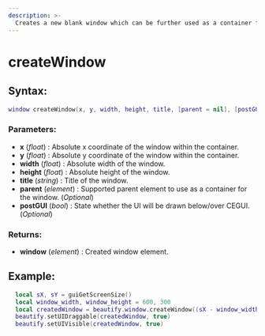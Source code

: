 ```yaml
---
description: >-
  Creates a new blank window which can be further used as a container for other elements.
---
```


# createWindow

## **Syntax:**

```lua
window createWindow(x, y, width, height, title, [parent = nil], [postGUI = false])
```

### **Parameters:**

* **x** \(_float_\) : Absolute x coordinate of the window within the container.
* **y** \(_float_\) : Absolute y coordinate of the window within the container.
* **width** \(_float_\) : Absolute width of the window.
* **height** \(_float_\) : Absolute height of the window.
* **title** \(_string_\) : Title of the window.
* **parent** \(_element_\) : Supported parent element to use as a container for the window. \(_Optional_\)
* **postGUI** \(_bool_\) : State whether the UI will be drawn below/over CEGUI. \(_Optional_\)

### **Returns:**

* **window** \(_element_\) : Created window element.

## **Example:**

```lua
  local sX, sY = guiGetScreenSize()
  local window_width, window_height = 600, 300
  local createdWindow = beautify.window.createWindow((sX - window_width)/2, (sY - window_height)/2, window_width, window_height, "Window #1", nil, false)
  beautify.setUIDraggable(createdWindow, true)
  beautify.setUIVisible(createdWindow, true)
```


